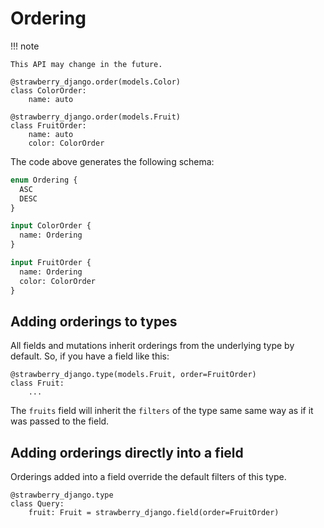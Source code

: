# Ordering

!!! note

    This API may change in the future.

```{.python title=types.py}
@strawberry_django.order(models.Color)
class ColorOrder:
    name: auto

@strawberry_django.order(models.Fruit)
class FruitOrder:
    name: auto
    color: ColorOrder
```

The code above generates the following schema:

```{.graphql title=schema.graphql}
enum Ordering {
  ASC
  DESC
}

input ColorOrder {
  name: Ordering
}

input FruitOrder {
  name: Ordering
  color: ColorOrder
}
```

## Adding orderings to types

All fields and mutations inherit orderings from the underlying type by default.
So, if you have a field like this:

```{.python title=types.py}
@strawberry_django.type(models.Fruit, order=FruitOrder)
class Fruit:
    ...
```

The `fruits` field will inherit the `filters` of the type same same way as
if it was passed to the field.

## Adding orderings directly into a field

Orderings added into a field override the default filters of this type.

```{.python title=schema.py}
@strawberry_django.type
class Query:
    fruit: Fruit = strawberry_django.field(order=FruitOrder)
```
